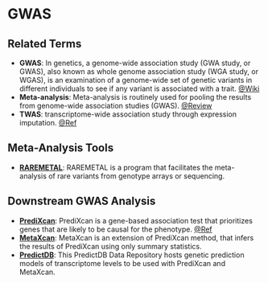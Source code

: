 # GWAS 
<!-- toc -->

## Related Terms
- **GWAS**: In genetics, a genome-wide association study (GWA study, or GWAS), also known as whole genome association study (WGA study, or WGAS), is an examination of a genome-wide set of genetic variants in different individuals to see if any variant is associated with a trait. [@Wiki](https://en.wikipedia.org/wiki/Genome-wide_association_study)
- **Meta-analysis**: Meta-analysis is routinely used for pooling the results from genome-wide association studies (GWAS). [@Review](http://www.nature.com/nrg/journal/v14/n6/full/nrg3472.html)
- **TWAS**: transcriptome-wide association study through expression imputation. [@Ref](http://www.nature.com/ng/journal/vaop/ncurrent/full/ng.3506.html)

## Meta-Analysis Tools
- **[RAREMETAL](http://genome.sph.umich.edu/wiki/RAREMETAL)**: RAREMETAL is a program that facilitates the meta-analysis of rare variants from genotype arrays or sequencing. 

## Downstream GWAS Analysis
- **[PrediXcan](https://github.com/hakyim/PrediXcan)**: PrediXcan is a gene-based association test that prioritizes genes that are likely to be causal for the phenotype. [@Ref](http://www.nature.com/ng/journal/v47/n9/full/ng.3367.html)
- **[MetaXcan](https://github.com/hakyimlab/MetaXcan)**: MetaXcan is an extension of PrediXcan method, that infers the results of PrediXcan using only summary statistics. 
- **[PredictDB](http://predictdb.hakyimlab.org/)**: This PredictDB Data Repository hosts genetic prediction models of transcriptome levels to be used with PrediXcan and MetaXcan.